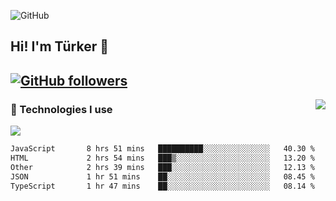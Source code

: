 ![GitHub](https://github.com/turkwr/turkwr/assets/63150613/e5462c44-ccab-48a0-8a33-9f1ea91ff35d)
<!-- ## Hi! I'm Türker 🖐️ -->
##  Hi! I'm Türker 👋
## [![GitHub followers](https://img.shields.io/github/followers/turkwr?color=333&label=Follow&logo=github&logoColor=fff&style=flat-square)](https://github.com/turkwr?tab=followers)
<a href="https://discord.com/users/162740870607536128">
 <img src="https://lanyard.cnrad.dev/api/162740870607536128?hideTimestamp=true&idleMessage=Just%20chillin'%20at%20the%20moment&bg=161a23&animated=true" align="right" />
</a>

### 🧠 Technologies I use
![](https://skillicons.dev/icons?i=js,ts,py,php,html,css,tailwind,bootstrap,nodejs,express,react,nextjs&theme=dark&perline=4)

<!--START_SECTION:waka-->

```txt
JavaScript       8 hrs 51 mins   ██████████░░░░░░░░░░░░░░░   40.30 %
HTML             2 hrs 54 mins   ███▒░░░░░░░░░░░░░░░░░░░░░   13.20 %
Other            2 hrs 39 mins   ███░░░░░░░░░░░░░░░░░░░░░░   12.13 %
JSON             1 hr 51 mins    ██░░░░░░░░░░░░░░░░░░░░░░░   08.45 %
TypeScript       1 hr 47 mins    ██░░░░░░░░░░░░░░░░░░░░░░░   08.14 %
```

<!--END_SECTION:waka-->

